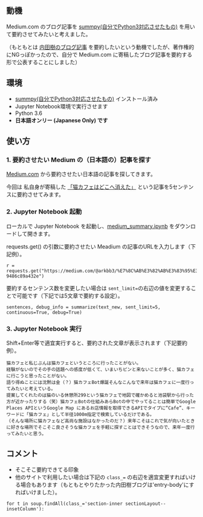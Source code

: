 ## 動機

Medium.com のブログ記事を [summpy(自分でPython3対応させたもの)](https://github.com/arkB/summpy) を用いて要約させてみたいと考えました。

（もともとは [内田樹のブログ記事](http://blog.tatsuru.com/) を要約したいという動機でしたが、著作権的にNGっぽかったので、自分で Medium.com に寄稿したブログ記事を要約する形で公表することにしました）

## 環境

* [summpy(自分でPython3対応させたもの)](https://github.com/arkB/summpy) インストール済み
* Jupyter Notebook環境で実行させます
* Python 3.6
* **日本語オンリー (Japanese Only) です**

## 使い方

### 1. 要約させたい Medium の（日本語の）記事を探す

[Medium.com](https://medium.com/) から要約させたい日本語の記事を探してきます。

今回は 私自身が寄稿した [「猫カフェはどこへ消えた」](https://medium.com/@arkbb3/%E7%8C%AB%E3%82%AB%E3%83%95%E3%82%A7%E3%81%AF%E3%81%A9%E3%81%93%E3%81%B8%E6%B6%88%E3%81%88%E3%81%9F-9486c89a432e) という記事を5センテンスに要約させてみます。

### 2. Jupyter Notebook 起動

ローカルで Jupyter Notebook を起動し、[medium_summary.ipynb](https://github.com/arkB/medium_summary/blob/master/medium_summary.ipynb) をダウンロードして開きます。

requests.get() の引数に要約させたい Meadium の記事のURLを入力します（下記例）。

```
r = requests.get("https://medium.com/@arkbb3/%E7%8C%AB%E3%82%AB%E3%83%95%E3%82%A7%E3%81%AF%E3%81%A9%E3%81%93%E3%81%B8%E6%B6%88%E3%81%88%E3%81%9F-9486c89a432e")
```

要約するセンテンス数を変更したい場合は `sent_limit=`の右辺の値を変更することで可能です（下記では5文章で要約する設定）。

```
sentences, debug_info = summarize(text_new, sent_limit=5, continuous=True, debug=True)
```

### 3. Jupyter Notebook 実行

Shift+Enter等で適宜実行すると、要約された文章が表示されます（下記要約例）。

```
猫カフェと私じぶんは猫カフェというところに行ったことがない。
経験がないのでその手の話題への感度が低くて、いまいちピンと来ないことが多く、猫カフェに行こうと思ったことがない。
語り得ぬことには沈黙は金（？）猫カフェBot爆誕そんなこんなで来年は猫カフェに一度行ってみたいと考えている。
提案してくれたのは猫のいる休憩所299という猫カフェで地図で確かめると池袋駅から行った方が近かったりする（笑）猫カフェBotの仕組みあらBotの中でやってることは簡単でGoogle Places APIというGoogle Map にあるお店情報を取得できるAPIでタイプに“Cafe”、キーワードに「猫カフェ」として半径1000m指定で検索しているだけである。
（そんな場所に猫カフェなど高尚な施設はなかったのだ？）来年こそはこれで気が向いたときに好きな場所でそこそこ良さそうな猫カフェを手軽に探すことはできそうなので、来年一度行ってみたいと思う。
```

## コメント

* そこそこ要約できてる印象
* 他のサイトで利用したい場合は下記の `class_=` の右辺を適宜変更すればいける場合もあります（もともとやりたかった内田樹ブログは'entry-body'にすればいけました）。

```
for t in soup.findAll(class_='section-inner sectionLayout--insetColumn'):
```
